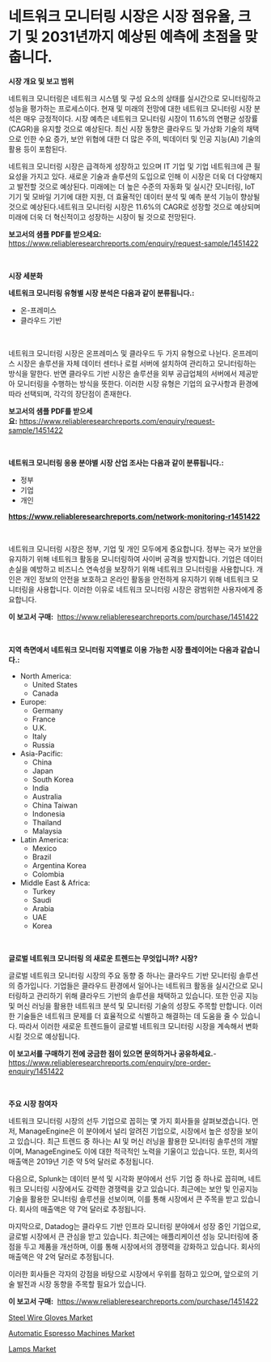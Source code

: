 <p><h1>네트워크 모니터링 시장은 시장 점유율, 크기 및 2031년까지 예상된 예측에 초점을 맞춥니다.</h1></p><p><strong>시장 개요 및 보고 범위</strong></p>
<p><p>네트워크 모니터링은 네트워크 시스템 및 구성 요소의 상태를 실시간으로 모니터링하고 성능을 평가하는 프로세스이다. 현재 및 미래의 전망에 대한 네트워크 모니터링 시장 분석은 매우 긍정적이다. 시장 예측은 네트워크 모니터링 시장이 11.6%의 연평균 성장률(CAGR)을 유지할 것으로 예상된다. 최신 시장 동향은 클라우드 및 가상화 기술의 채택으로 인한 수요 증가, 보안 위협에 대한 더 많은 주의, 빅데이터 및 인공 지능(AI) 기술의 활용 등이 포함된다.</p><p>네트워크 모니터링 시장은 급격하게 성장하고 있으며 IT 기업 및 기업 네트워크에 큰 필요성을 가지고 있다. 새로운 기술과 솔루션의 도입으로 인해 이 시장은 더욱 더 다양해지고 발전할 것으로 예상된다. 미래에는 더 높은 수준의 자동화 및 실시간 모니터링, IoT 기기 및 모바일 기기에 대한 지원, 더 효율적인 데이터 분석 및 예측 분석 기능이 향상될 것으로 예상된다.네트워크 모니터링 시장은 11.6%의 CAGR로 성장할 것으로 예상되며 미래에 더욱 더 혁신적이고 성장하는 시장이 될 것으로 전망된다.</p></p>
<p><strong>보고서의 샘플 PDF를 받으세요:</strong> <a href="https://www.reliableresearchreports.com/enquiry/request-sample/1451422">https://www.reliableresearchreports.com/enquiry/request-sample/1451422</a></p>
<p>&nbsp;</p>
<p><strong>시장 세분화</strong></p>
<p><strong>네트워크 모니터링 유형별 시장 분석은 다음과 같이 분류됩니다.:</strong></p>
<p><ul><li>온-프레미스</li><li>클라우드 기반</li></ul></p>
<p>&nbsp;</p>
<p><p>네트워크 모니터링 시장은 온프레미스 및 클라우드 두 가지 유형으로 나뉜다. 온프레미스 시장은 솔루션을 자체 데이터 센터나 로컬 서버에 설치하여 관리하고 모니터링하는 방식을 말한다. 반면 클라우드 기반 시장은 솔루션을 외부 공급업체의 서버에서 제공받아 모니터링을 수행하는 방식을 뜻한다. 이러한 시장 유형은 기업의 요구사항과 환경에 따라 선택되며, 각각의 장단점이 존재한다.</p></p>
<p><strong>보고서의 샘플 PDF를 받으세요:</strong>&nbsp;<a href="https://www.reliableresearchreports.com/enquiry/request-sample/1451422">https://www.reliableresearchreports.com/enquiry/request-sample/1451422</a></p>
<p>&nbsp;</p>
<p><strong> 네트워크 모니터링 응용 분야별 시장 산업 조사는 다음과 같이 분류됩니다.:</strong></p>
<p><ul><li>정부</li><li>기업</li><li>개인</li></ul></p>
<p><strong><a href="https://www.reliableresearchreports.com/network-monitoring-r1451422">https://www.reliableresearchreports.com/network-monitoring-r1451422</a></strong></p>
<p>&nbsp;</p>
<p><p>네트워크 모니터링 시장은 정부, 기업 및 개인 모두에게 중요합니다. 정부는 국가 보안을 유지하기 위해 네트워크 활동을 모니터링하여 사이버 공격을 방지합니다. 기업은 데이터 손실을 예방하고 비즈니스 연속성을 보장하기 위해 네트워크 모니터링을 사용합니다. 개인은 개인 정보의 안전을 보호하고 온라인 활동을 안전하게 유지하기 위해 네트워크 모니터링을 사용합니다. 이러한 이유로 네트워크 모니터링 시장은 광범위한 사용자에게 중요합니다.</p></p>
<p><strong>이 보고서 구매:</strong>&nbsp; <a href="https://www.reliableresearchreports.com/purchase/1451422">https://www.reliableresearchreports.com/purchase/1451422</a></p>
<p>&nbsp;</p>
<p><strong>지역 측면에서 네트워크 모니터링 지역별로 이용 가능한 시장 플레이어는 다음과 같습니다.:</strong></p>
<p><ul>
    <li>
        North America:
        <ul>
            <li>United States</li>
            <li>Canada</li>
        </ul>
    </li>
    <li>
        Europe:
        <ul>
            <li>Germany</li>
            <li>France</li>
            <li>U.K.</li>
            <li>Italy</li>
            <li>Russia</li>
        </ul>
    </li>
    <li>
        Asia-Pacific:
        <ul>
            <li>China</li>
            <li>Japan</li>
            <li>South Korea</li>
            <li>India</li>
            <li>Australia</li>
            <li>China Taiwan</li>
            <li>Indonesia</li>
            <li>Thailand</li>
            <li>Malaysia</li>
        </ul>
    </li>
    <li>
        Latin America:
        <ul>
            <li>Mexico</li>
            <li>Brazil</li>
            <li>Argentina Korea</li>
            <li>Colombia</li>
        </ul>
    </li>
    <li>
        Middle East & Africa:
        <ul>
            <li>Turkey</li>
            <li>Saudi</li>
            <li>Arabia</li>
            <li>UAE</li>
            <li>Korea</li>
        </ul>
    </li>
    </ul></p>
<p>&nbsp;</p>
<p><strong>글로벌 네트워크 모니터링 의 새로운 트렌드는 무엇입니까? 시장?</strong></p>
<p><p>글로벌 네트워크 모니터링 시장의 주요 동향 중 하나는 클라우드 기반 모니터링 솔루션의 증가입니다. 기업들은 클라우드 환경에서 일어나는 네트워크 활동을 실시간으로 모니터링하고 관리하기 위해 클라우드 기반의 솔루션을 채택하고 있습니다. 또한 인공 지능 및 머신 러닝을 활용한 네트워크 분석 및 모니터링 기술의 성장도 주목할 만합니다. 이러한 기술들은 네트워크 문제를 더 효율적으로 식별하고 해결하는 데 도움을 줄 수 있습니다. 따라서 이러한 새로운 트렌드들이 글로벌 네트워크 모니터링 시장을 계속해서 변화시킬 것으로 예상됩니다.</p></p>
<p><strong>이 보고서를 구매하기 전에 궁금한 점이 있으면 문의하거나 공유하세요.</strong>- <a href="https://www.reliableresearchreports.com/enquiry/pre-order-enquiry/1451422">https://www.reliableresearchreports.com/enquiry/pre-order-enquiry/1451422</a></p>
<p>&nbsp;</p>
<p><strong>주요 시장 참여자</strong></p>
<p><p>네트워크 모니터링 시장의 선두 기업으로 꼽히는 몇 가지 회사들을 살펴보겠습니다. 먼저, ManageEngine은 이 분야에서 널리 알려진 기업으로, 시장에서 높은 성장을 보이고 있습니다. 최근 트렌드 중 하나는 AI 및 머신 러닝을 활용한 모니터링 솔루션의 개발이며, ManageEngine도 이에 대한 적극적인 노력을 기울이고 있습니다. 또한, 회사의 매출액은 2019년 기준 약 5억 달러로 추정됩니다.</p><p>다음으로, Splunk는 데이터 분석 및 시각화 분야에서 선두 기업 중 하나로 꼽히며, 네트워크 모니터링 시장에서도 강력한 경쟁력을 갖고 있습니다. 최근에는 보안 및 인공지능 기술을 활용한 모니터링 솔루션을 선보이며, 이를 통해 시장에서 큰 주목을 받고 있습니다. 회사의 매출액은 약 7억 달러로 추정됩니다.</p><p>마지막으로, Datadog는 클라우드 기반 인프라 모니터링 분야에서 성장 중인 기업으로, 글로벌 시장에서 큰 관심을 받고 있습니다. 최근에는 애플리케이션 성능 모니터링에 중점을 두고 제품을 개선하며, 이를 통해 시장에서의 경쟁력을 강화하고 있습니다. 회사의 매출액은 약 2억 달러로 추정됩니다.</p><p>이러한 회사들은 각자의 강점을 바탕으로 시장에서 우위를 점하고 있으며, 앞으로의 기술 발전과 시장 동향을 주목할 필요가 있습니다.</p></p>
<p><strong>이 보고서 구매:</strong>&nbsp;&nbsp;<a href="https://www.reliableresearchreports.com/purchase/1451422">https://www.reliableresearchreports.com/purchase/1451422</a></p>
<p><p><a href="https://sore-arch-6db.notion.site/Steel-Wire-Gloves-Market-Focuses-on-Market-Share-Size-and-Projected-Forecast-Till-2031-0fc3d515907d423a963a35bb95192b57">Steel Wire Gloves Market</a></p><p><a href="https://confirmed-shield-e13.notion.site/Automatic-Espresso-Machines-Market-Size-CAGR-Trends-2024-2030-82cd3bde3db14845a86d3ec776188d36">Automatic Espresso Machines Market</a></p><p><a href="https://funky-papaya-cf4.notion.site/Lamps-Market-Outlook-Industry-Overview-and-Forecast-2024-to-2031-707db5c43c3f4bdcabbf153e0889243d">Lamps Market</a></p></p>